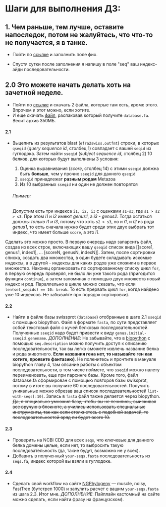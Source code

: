 #  Шаги для выполнения ДЗ:

## 1. Чем раньше, тем лучше, оставите напоследок, потом не жалуйтесь, что что-то не получается, я в танке.
* Пойти по [ссылке](https://docs.google.com/spreadsheets/d/1kYiVnP8zELs7YWCxPek_-VlITQD3a8g65t0k22SupO8/edit?usp=sharing) и заполнить поле фио.

* Спустя сутки после заполнения я напишу в поле "seq" ваш индекс-айди последовательности.
    
## 2.0 Это можете начать делать хоть на зачетной неделе.
* Пойти по [ссылке](https://github.com/Alteroldis/FEFU-bioinf/tree/master/biologists/datasets) и скачать 2 файла, которые там есть, кроме этого. Впрочем и этот можно, если хотите.
* И еще скачать [файл](https://drive.google.com/file/d/1PQStHQo0xpNoxFMK6x64qcesg0nrIMPR/view?usp=sharing), распаковав который получите `database.fa`. Весит архив 350МБ.

#### 2.1
* Выцепить из результатов blast (`efra2swiss.outfmt`) строки, в которых `qseqid` (*query sequence id*, столбец 1) совпадает с вашей `seqid` из гуглодока. Затем найти `sseqid` (*subject sequence id*, столбец 2) 10 белков, для которых будут выполнены 3 условия:

   1. Оценка выравнивания (*score*, столбец 14) с этими `sseqid` должна быть **больше**, чем у прочих `sseqid` для данного `qseqid`
   2. `sseqid` принадлежат **разным родам** Metazoa
   3. Из 10 выбранных `sseqid` ни один не должен повторятся

   ###### Пример:
   Допустим есть три индекса `i1, i2, i3` с оценками `s1-s3`, где `s1 > s2 > s3`. При этом *i1* и *i2* имеют *genus1*, а *i3* - *genus2*. Тогда остаться должны *только i1 и i3*, потому что хоть `s2 > s3`, но и *i1*, и *i2* из рода *genus1*, то есть сначала нужно будет среди этих двух выбрать тот индекс, что имеет больше `score`, а это *i1*.
    
 Cделать это можно просто. В первую очередь надо запарсить файл, создав из всех строк, включающих вашу `qseqid` список вида [[score1, genus1, index1], ... [scoreN, genusN, indexN]]. Затем, после сортировки списка, создать два множества, в один будете складывать искомые индексы, а в другой - индексы для каких родов уже сложили в первое множество. Наконец организовать по сортированному списку цикл `for`, в первую очередь проверяя, не было ли уже такого рода (пригодится функция `continue`), а затем запоминая с помощью двух множеств новый индекс и род. Параллельно в цикле можно сказать, что если `len(set_seqids) == 10: break`. То есть прервать цикл `for`, когда найдено уже 10 индексов. Не забывайте про порядок сортировки).

#### 2.2
* Найти в файле базы swissprot (`database`) отобранные в шаге 2.1 `sseqid` с помощью biopython. Файл в формате `fasta`, по сути представляет собой текстовый файл с кучей белковых последовательностей. Полученные `sseqid` надо будет привести к виду `genus.initial-sseqid.genename`.
    *ДОПОЛНЕНИЕ*: Не забывайте, что в [biopython](http://biopython.org/DIST/docs/tutorial/Tutorial.html) с помощью `seq.description` можно получить доступ к описанию последовательности, так вы легко сможете извлечь название белка и рода животного. **Если названия гена нет, то называйте ген как хотите, проявите фантазию)**. Не поленитесь и прочтите в мануале biopython главу 4, там опсание работы с объектом последовательности, в том числе поймете, что `sseqid` можно налету переименовать, еще при парсинге базы.
    Кроме того, файл database.fa сформирован с помощью повторов базы swissprot, потому в итоге вы получите 60 последовательностей. Получить уникальные можно обрезав ваш список последовательностей `list-with-seqs[:10]`. Запись в `fasta` файл также делается через biopython.
    ~~Да, я специально умножил базу, чтобы вы не ленились, выискивая все вручую в блокноте, а учились использовать специальные инструменты, так как если столкнетесь с подобной задачей, то последовательностей вряд ли будет всего 10.~~

#### 2.3
* Проверить на NCBI CDD для всех `seqs`, что ключевые для данного белка домены целые, если нет, то выбросить такую последовательность (да, такие будут, возможно не у всех).
* Добавить в полученный `your-seqs.fasta` последовательность из `seqs.fa`, индекс которой вы взяли в гуглодоке.

#### 2.4
* Сделать свой workflow на сайте [NGPhylogeny](https://ngphylogeny.fr/) — muscle, noisy, FastTree (бутстреп 1000) и запулить расчет с вашим `your-seqs.fasta` из шага 2.3. Итог мне.
    *ДОПОЛНЕНИЕ*: Пайплайн кастомный на сайте можно сделать, если найти фразу на французском).
